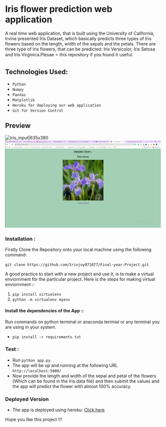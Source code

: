 # Iris flower prediction web application

A real time web application, that is built using the University of California, Irvine presented Iris Dataset, which basically predicts three types of Iris flowers based on the length, width of the sepals and the petals.
There are three type of Iris flowers, that can be predicted: Iris Versicolor, Iris Setosa and Iris Virginica.Plesae ⭐ this repository if you found it useful.   

## Technologies Used:

* `Python`
* `Numpy`
* `Pandas`
* `Matplotlib`
* `Heroku for deploying our web application`
* `Git for Version Control` 

## Preview

![iris_input|635x380](static/iris_app.PNG)
![iris_predict|635x380](static/iris_2.PNG)

### Installation :

Firstly Clone the Repository onto your local machine using the following command:

`git clone https://github.com/Srinjoy071077/Final-year-Project.git`

A good practice to start with a new project and use it, is to make a virtual enviornment for the particular project. Here is the steps for making virtual enviornment ::

1. `pip install virtualenv`
2. `python -m virtualenv myenv`

#### Install the dependencies of the App ::

Run commands on python terminal or anaconda terimial or any terminal you are using in your system.

* `pip install -r requirements.txt`

### Test :

* Run `python app.py`.
* The app will be up and running at the following URL `http://localhost:5000/`
* Now provide the length and width of the sepal and petal of the flowers (Which can be found in the Iris.data file) and then submit the values and the app will predict the flower with almost 100% accuracy.


### Deployed Version

* The app is deployed using heroku: [Click here](https://github.com/Srinjoy071077/Final-year-Project.git)

Hope you like this project !!! 
